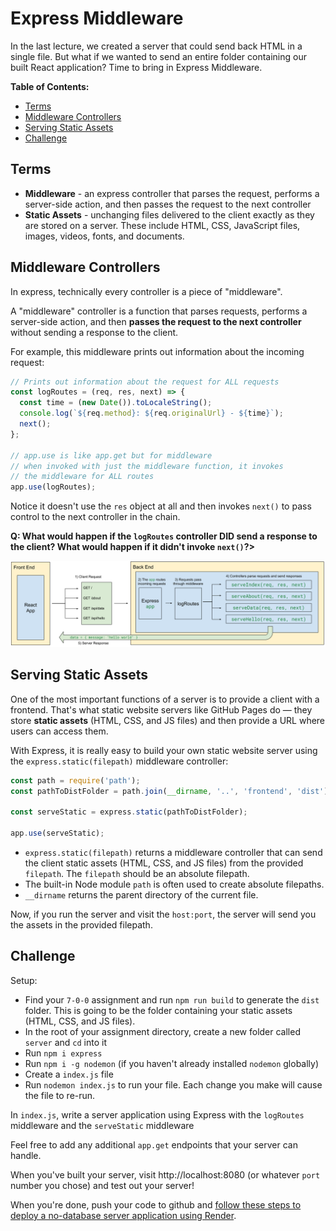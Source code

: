 # Express Middleware

In the last lecture, we created a server that could send back HTML in a single file. But what if we wanted to send an entire folder containing our built React application? Time to bring in Express Middleware.

**Table of Contents:**
- [Terms](#terms)
- [Middleware Controllers](#middleware-controllers)
- [Serving Static Assets](#serving-static-assets)
- [Challenge](#challenge)

## Terms

* **Middleware** - an express controller that parses the request, performs a server-side action, and then passes the request to the next controller
* **Static Assets** - unchanging files delivered to the client exactly as they are stored on a server. These include HTML, CSS, JavaScript files, images, videos, fonts, and documents.


## Middleware Controllers

In express, technically every controller is a piece of "middleware".

A "middleware" controller is a function that parses requests, performs a server-side action, and then **passes the request to the next controller** without sending a response to the client.

For example, this middleware prints out information about the incoming request:

```js
// Prints out information about the request for ALL requests
const logRoutes = (req, res, next) => {
  const time = (new Date()).toLocaleString();
  console.log(`${req.method}: ${req.originalUrl} - ${time}`);
  next();
};

// app.use is like app.get but for middleware
// when invoked with just the middleware function, it invokes
// the middleware for ALL routes
app.use(logRoutes);
```

Notice it doesn't use the `res` object at all and then invokes `next()` to pass control to the next controller in the chain.

**Q: What would happen if the `logRoutes` controller DID send a response to the client? What would happen if it didn't invoke `next()`?>**

![](./images/express-middleware.svg)


## Serving Static Assets

One of the most important functions of a server is to provide a client with a frontend. That's what static website servers like GitHub Pages do — they store **static assets** (HTML, CSS, and JS files) and then provide a URL where users can access them.

With Express, it is really easy to build your own static website server using the `express.static(filepath)` middleware controller:

```js
const path = require('path');
const pathToDistFolder = path.join(__dirname, '..', 'frontend', 'dist')

const serveStatic = express.static(pathToDistFolder);

app.use(serveStatic);
```

* `express.static(filepath)` returns a middleware controller that can send the client static assets (HTML, CSS, and JS files) from the provided `filepath`. The `filepath` should be an absolute filepath.
* The built-in Node module `path` is often used to create absolute filepaths.
* `__dirname` returns the parent directory of the current file.

Now, if you run the server and visit the `host:port`, the server will send you the assets in the provided filepath.

## Challenge

Setup:
* Find your `7-0-0` assignment and run `npm run build` to generate the `dist` folder. This is going to be the folder containing your static assets (HTML, CSS, and JS files).
* In the root of your assignment directory, create a new folder called `server` and `cd` into it
* Run `npm i express`
* Run `npm i -g nodemon` (if you haven't already installed `nodemon` globally)
* Create a `index.js` file
* Run `nodemon index.js` to run your file. Each change you make will cause the file to re-run.

In `index.js`, write a server application using Express with the `logRoutes` middleware and the `serveStatic` middleware

Feel free to add any additional `app.get` endpoints that your server can handle.

When you've built your server, visit http://localhost:8080 (or whatever `port` number you chose) and test out your server!

When you're done, push your code to github and [follow these steps to deploy a no-database server application using Render](https://github.com/The-Marcy-Lab-School/render-deployment-instructions).